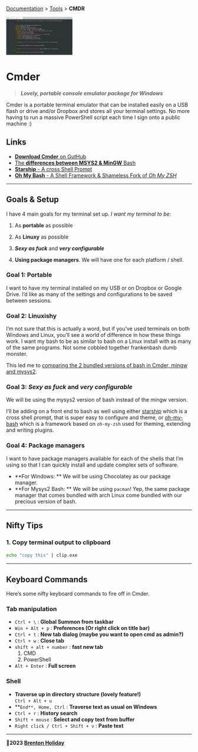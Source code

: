 [Documentation](../) > [Tools](./) > **CMDR**

<img src="https://raw.githubusercontent.com/8rents/_/i/cmder.png" alt="tmux" style="zoom: 25%;" />

#  Cmder

> ***Lovely, portable console emulator package for Windows***

Cmder is a portable terminal emulator that can be installed easily on a USB flash or drive and/or Dropbox and stores all your terminal settings. No more having to run a massive PowerShell script each time I sign onto a public machine :)

## Links

- [**Download Cmder** on GutHub](https://github.com/cmderdev/cmder/releases/download/v1.3.21/cmder.zip)
- [The **differences between MSYS2 & MinGW** Bash](https://github.com/git-for-windows/build-extra#the-difference-between-msys2-and-mingw)
- [**Starship** - A cross Shell Prompt](https://starship.rs/)
- [**Oh My Bash** - A Shell Framework & Shameless Fork of *Oh My ZSH*](https://ohmybash.nntoan.com/)

---

## Goals & Setup

I have 4 main goals for my terminal set up. *I want my terminal to be:*

1. As **portable** as possible

2. As **Linuxy** as possible

3. ***Sexy as fuck*** and ***very configurable***

4. **Using package managers**. We will have one for each platform / shell.

   

### Goal 1: Portable

I want to have my terminal installed on my USB or on Dropbox or Google Drive. I’d like as many of the settings and configurations to be saved between sessions.

### Goal 2: Linuxishy                                           

I’m not sure that this is actually a word, but if you’ve used terminals on both Windows and Linux, you’ll see a world of difference in how these things work. I want my bash to be as similar to bash on a Linux install with as many of the same programs. Not some cobbled together frankenbash dumb monster.

This led me to [comparing the 2 bundled versions of bash in Cmder, mingw and mysys2](https://github.com/git-for-windows/build-extra#the-difference-between-msys2-and-mingw).

### Goal 3: ***Sexy as fuck*** and ***very configurable***

We will be using the mysys2 version of bash instead of the mingw version. 

I’ll be adding on a front end to bash as well using either [starship](https://starship.rs/) which is a cross shell prompt, that is super easy to configure and theme, or [oh-my-bash](https://ohmybash.nntoan.com/) which is a framework based on `oh-my-zsh` used for theming, extending and writing plugins.

### Goal 4: Package managers

I want to have package managers available for each of the shells that I’m using so that I can quickly install and update complex sets of software.

- **For Windows: ** We will be using Chocolatey as our package manager.
- **For Mysys2 Bash: ** We will be using `pacman`! Yep, the same package manager that comes bundled with arch Linux come bundled with our precious version of bash.

----

## Nifty Tips

### 1. Copy terminal output to clipboard

```bash
echo "copy this" | clip.exe
```

---

## Keyboard Commands

Here’s some nifty keyboard commands to fire off in Cmder.

### Tab manipulation

- `Ctrl + \` : **Global Summon from taskbar**
- `Win + Alt + p` : **Preferences (Or right click on title bar)**
- `Ctrl + t` : **New tab dialog (maybe you want to open cmd as admin?)**
- `Ctrl + w` : **Close tab**
- `shift + alt + number` : **fast new tab**
  1.  CMD
  2.  PowerShell
- `Alt + Enter` : **Full screen**

### Shell

- **Traverse up in directory structure (lovely feature!)**  
  `Ctrl + Alt + u` 
- **`End**, Home, Ctrl` : **Traverse text as usual on Windows**
- `Ctrl + r` : **History search**
- `Shift + mouse` : **Select and copy text from buffer**
- `Right click / Ctrl + Shift + v` : **Paste text**

---

**🤍2023 [Brenton Holiday](https://allmylinks.com/8rents)**
